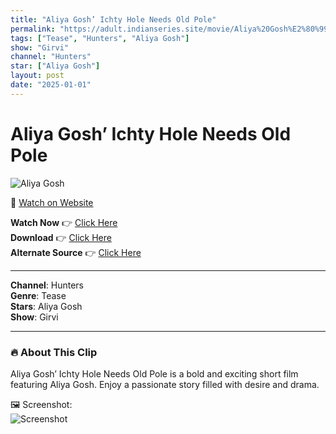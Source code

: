 ```yaml
---
title: "Aliya Gosh’ Ichty Hole Needs Old Pole"
permalink: "https://adult.indianseries.site/movie/Aliya%20Gosh%E2%80%99%20Ichty%20Hole%20Needs%20Old%20Pole"
tags: ["Tease", "Hunters", "Aliya Gosh"]
show: "Girvi"
channel: "Hunters"
star: ["Aliya Gosh"]
layout: post
date: "2025-01-01"
---
```


# Aliya Gosh’ Ichty Hole Needs Old Pole

![Aliya Gosh](https://shorts.desisins.com/wp-content/uploads/2024/07/Aliya-Gosh-Hiunters-Girvi-DesiSins.com_.jpg)

🔗 [Watch on Website](https://adult.indianseries.site/movie/Aliya%20Gosh%E2%80%99%20Ichty%20Hole%20Needs%20Old%20Pole)

**Watch Now** 👉 [Click Here](https://adult.indianseries.site/movie/Aliya%20Gosh%E2%80%99%20Ichty%20Hole%20Needs%20Old%20Pole)  
**Download** 👉 [Click Here](https://adult.indianseries.site/movie/Aliya%20Gosh%E2%80%99%20Ichty%20Hole%20Needs%20Old%20Pole)  
**Alternate Source** 👉 [Click Here](https://adult.indianseries.site/movie/Aliya%20Gosh%E2%80%99%20Ichty%20Hole%20Needs%20Old%20Pole)

---

**Channel**: Hunters  
**Genre**: Tease  
**Stars**: Aliya Gosh  
**Show**: Girvi

---

### 🔥 About This Clip

Aliya Gosh’ Ichty Hole Needs Old Pole is a bold and exciting short film featuring Aliya Gosh. Enjoy a passionate story filled with desire and drama.
 
🖼️ Screenshot:  
![Screenshot](https://shorts.desisins.com/wp-content/uploads/2024/07/Aliya-Gosh-Hiunters-Girvi-DesiSins.com_.jpg)
